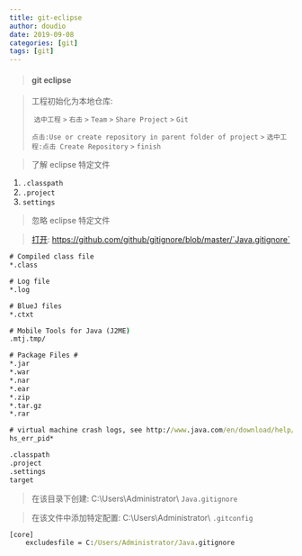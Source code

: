 ```yaml
---
title: git-eclipse
author: doudio
date: 2019-09-08
categories: [git]
tags: [git]
---
```


> #### git eclipse

> 工程初始化为本地仓库: 
>
> ​	`选中工程` `>` `右击` `>` `Team` `>` `Share Project` `>` `Git`
>
> ​	`点击:Use or create repository in parent folder of project`  `>` `选中工程:点击 Create Repository` `>` `finish`

> 了解 eclipse 特定文件

1. `.classpath`
2. `.project`
3. `settings`

> 忽略 eclipse 特定文件

> [打开](https://github.com/github/gitignore/blob/master/Java.gitignore): https://github.com/github/gitignore/blob/master/`Java.gitignore`

```cmd
# Compiled class file
*.class

# Log file
*.log

# BlueJ files
*.ctxt

# Mobile Tools for Java (J2ME)
.mtj.tmp/

# Package Files #
*.jar
*.war
*.nar
*.ear
*.zip
*.tar.gz
*.rar

# virtual machine crash logs, see http://www.java.com/en/download/help/error_hotspot.xml
hs_err_pid*

.classpath
.project
.settings
target
```

> 在该目录下创建: C:\Users\Administrator\ `Java.gitignore`

> 在该文件中添加特定配置: C:\Users\Administrator\ `.gitconfig`

```cmd
[core]
	excludesfile = C:/Users/Administrator/Java.gitignore
```


